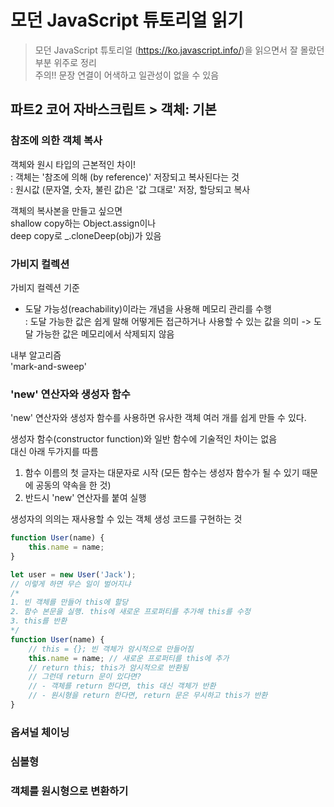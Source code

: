 # 모던 JavaScript 튜토리얼 읽기

> 모던 JavaScript 튜토리얼 (https://ko.javascript.info/)을 읽으면서 잘 몰랐던 부분 위주로 정리 <br>
> 주의!! 문장 연결이 어색하고 일관성이 없을 수 있음
## 파트2 코어 자바스크립트 > 객체: 기본
### 참조에 의한 객체 복사

객체와 원시 타입의 근본적인 차이!<br>
: 객체는 '참조에 의해 (by reference)' 저장되고 복사된다는 것<br>
: 원시값 (문자열, 숫자, 불린 값)은 '값 그대로' 저장, 할당되고 복사

객체의 복사본을 만들고 싶으면 <br>
shallow copy하는 Object.assign이나<br>
deep copy로 _.cloneDeep(obj)가 있음

### 가비지 컬렉션

가비지 컬렉션 기준
- 도달 가능성(reachability)이라는 개념을 사용해 메모리 관리를 수행<br>
: 도달 가능한 값은 쉽게 말해 어떻게든 접근하거나 사용할 수 있는 값을 의미 -> 도달 가능한 값은 메모리에서 삭제되지 않음

내부 알고리즘 <br>
'mark-and-sweep'

### 'new' 연산자와 생성자 함수

'new' 연산자와 생성자 함수를 사용하면 유사한 객체 여러 개를 쉽게 만들 수 있다.

생성자 함수(constructor function)와 일반 함수에 기술적인 차이는 없음<br> 대신 아래 두가지를 따름
1. 함수 이름의 첫 글자는 대문자로 시작 (모든 함수는 생성자 함수가 될 수 있기 때문에 공동의 약속을 한 것)
2. 반드시 'new' 연산자를 붙여 실행

생성자의 의의는 재사용할 수 있는 객체 생성 코드를 구현하는 것

```js
function User(name) {
    this.name = name;
}

let user = new User('Jack');
// 이렇게 하면 무슨 일이 벌어지냐
/*
1. 빈 객체를 만들어 this에 할당
2. 함수 본문을 실행. this에 새로운 프로퍼티를 추가해 this를 수정
3. this를 반환
*/
function User(name) {
    // this = {}; 빈 객체가 암시적으로 만들어짐
    this.name = name; // 새로운 프로퍼티를 this에 추가
    // return this; this가 암시적으로 반환됨
    // 그런데 return 문이 있다면?
    // - 객체를 return 한다면, this 대신 객체가 반환
    // - 원시형을 return 한다면, return 문은 무시하고 this가 반환
}
```

### 옵셔널 체이닝

### 심볼형

### 객체를 원시형으로 변환하기